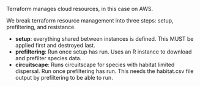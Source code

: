 Terraform manages cloud resources, in this case on AWS.

We break terraform resource management into three steps: setup, prefiltering, and
resistance.

- **setup**: everything shared between instances is defined. This MUST be applied first and
  destroyed last.
- **prefiltering**: Run once setup has run. Uses an R instance to download and
  prefilter species data.
- **circuitscape**: Runs circuitscape for species with habitat limited
  dispersal. Run once prefiltering has run. This needs the habitat.csv file
  output by prefiltering to be able to run.
